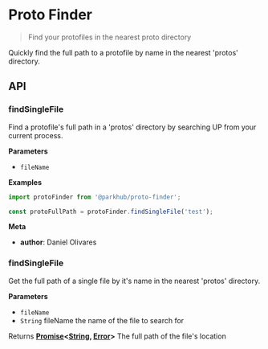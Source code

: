 # Proto Finder

> Find your protofiles in the nearest proto directory

Quickly find the full path to a protofile by name in the nearest 'protos' directory.

## API

<!-- Generated by documentation.js. Update this documentation by updating the source code. -->

### findSingleFile

Find a protofile's full path in a 'protos' directory by searching UP  from your current process.

**Parameters**

-   `fileName`  

**Examples**

```javascript
import protoFinder from '@parkhub/proto-finder';

const protoFullPath = protoFinder.findSingleFile('test');
```

**Meta**

-   **author**: Daniel Olivares

### findSingleFile

Get the full path of a single file by it's name in the nearest 'protos' directory.

**Parameters**

-   `fileName`  
-   `String`  fileName the name of the file to search for

Returns **[Promise](https://developer.mozilla.org/en-US/docs/Web/JavaScript/Reference/Global_Objects/Promise)&lt;[String](https://developer.mozilla.org/en-US/docs/Web/JavaScript/Reference/Global_Objects/String), [Error](https://developer.mozilla.org/en-US/docs/Web/JavaScript/Reference/Global_Objects/Error)>** The full path of the file's location
